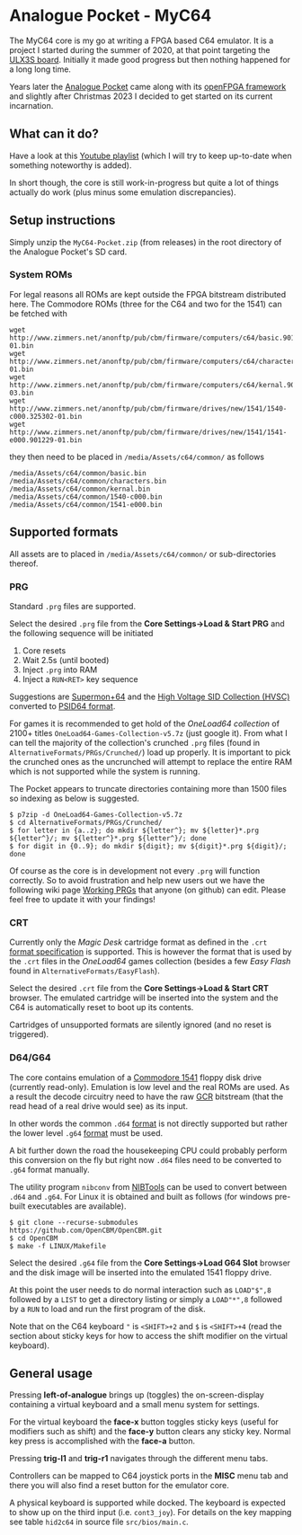 # Analogue Pocket - MyC64

The MyC64 core is my go at writing a FPGA based C64 emulator. It is a project I
started during the summer of 2020, at that point targeting the [ULX3S
board](https://radiona.org/ulx3s/). Initially it made good progress but then
nothing happened for a long long time.

Years later the [Analogue Pocket](https://www.analogue.co/pocket) came along
with its [openFPGA framework](https://www.analogue.co/developer) and slightly
after Christmas 2023 I decided to get started on its current incarnation.

## What can it do?

Have a look at this [Youtube
playlist](https://youtube.com/playlist?list=PLZUvG8cL98Z_DWweg3JRiITaK35yoCMK0&si=WcyRysbsj9mhh51e)
(which I will try to keep up-to-date when something noteworthy is added).

In short though, the core is still work-in-progress but quite a lot of things
actually do work (plus minus some emulation discrepancies).

## Setup instructions

Simply unzip the `MyC64-Pocket.zip` (from releases) in the root directory of
the Analogue Pocket's SD card.

### System ROMs

For legal reasons all ROMs are kept outside the FPGA bitstream distributed
here. The Commodore ROMs (three for the C64 and two for the 1541) can be
fetched with
```
wget http://www.zimmers.net/anonftp/pub/cbm/firmware/computers/c64/basic.901226-01.bin
wget http://www.zimmers.net/anonftp/pub/cbm/firmware/computers/c64/characters.901225-01.bin
wget http://www.zimmers.net/anonftp/pub/cbm/firmware/computers/c64/kernal.901227-03.bin
wget http://www.zimmers.net/anonftp/pub/cbm/firmware/drives/new/1541/1540-c000.325302-01.bin
wget http://www.zimmers.net/anonftp/pub/cbm/firmware/drives/new/1541/1541-e000.901229-01.bin
```
they then need to be placed in `/media/Assets/c64/common/` as follows
```
/media/Assets/c64/common/basic.bin
/media/Assets/c64/common/characters.bin
/media/Assets/c64/common/kernal.bin
/media/Assets/c64/common/1540-c000.bin
/media/Assets/c64/common/1541-e000.bin
```

## Supported formats

All assets are to placed in `/media/Assets/c64/common/` or sub-directories
thereof.

### PRG

Standard `.prg` files are supported.

Select the desired `.prg` file from the **Core Settings->Load & Start PRG** and
the following sequence will be initiated

1. Core resets
2. Wait 2.5s (until booted)
3. Inject `.prg` into RAM
4. Inject a `RUN<RET>` key sequence

Suggestions are [Supermon+64](https://github.com/jblang/supermon64) and the
[High Voltage SID Collection (HVSC)](https://www.hvsc.c64.org/) converted to
[PSID64 format](https://boswme.home.xs4all.nl/HVSC/HVSC80_PSID64_packed.7z).

For games it is recommended to get hold of the *OneLoad64 collection* of 2100+
titles `OneLoad64-Games-Collection-v5.7z` (just google it). From what I can
tell the majority of the collection's crunched `.prg` files (found in
`AlternativeFormats/PRGs/Crunched/`) load up properly. It is important to pick
the crunched ones as the uncrunched will attempt to replace the entire RAM
which is not supported while the system is running.

The Pocket appears to truncate directories containing more than 1500 files so
indexing as below is suggested.

```
$ p7zip -d OneLoad64-Games-Collection-v5.7z
$ cd AlternativeFormats/PRGs/Crunched/
$ for letter in {a..z}; do mkdir ${letter^}; mv ${letter}*.prg ${letter^}/; mv ${letter^}*.prg ${letter^}/; done
$ for digit in {0..9}; do mkdir ${digit}; mv ${digit}*.prg ${digit}/; done
```

Of course as the core is in development not every `.prg` will function
correctly. So to avoid frustration and help new users out we have the following
wiki page [Working
PRGs](https://github.com/markus-zzz/myc64-pocket/wiki/Working-PRGs) that anyone
(on github) can edit. Please feel free to update it with your findings!

### CRT

Currently only the *Magic Desk* cartridge format as defined in the `.crt`
[format specification](https://ist.uwaterloo.ca/~schepers/formats/CRT.TXT) is
supported. This is however the format that is used by the `.crt` files in the
*OneLoad64* games collection (besides a few *Easy Flash* found in
`AlternativeFormats/EasyFlash`).

Select the desired `.crt` file from the **Core Settings->Load & Start CRT**
browser. The emulated cartridge will be inserted into the system and the C64 is
automatically reset to boot up its contents.

Cartridges of unsupported formats are silently ignored (and no reset is
triggered).


### D64/G64

The core contains emulation of a [Commodore
1541](https://en.wikipedia.org/wiki/Commodore_1541) floppy disk drive
(currently read-only). Emulation is low level and the real ROMs are used.  As a
result the decode circuitry need to have the raw
[GCR](https://en.wikipedia.org/wiki/Group_coded_recording) bitstream (that the
read head of a real drive would see) as its input.

In other words the common `.d64`
[format](http://unusedino.de/ec64/technical/formats/d64.html) is not directly
supported but rather the lower level `.g64`
[format](http://www.unusedino.de/ec64/technical/formats/g64.html) must be used.

A bit further down the road the housekeeping CPU could probably perform this
conversion on the fly but right now `.d64` files need to be converted to `.g64`
format manually.

The utility program `nibconv` from
[NIBTools](https://c64preservation.com/dp.php?pg=nibtools) can be used to
convert between `.d64` and `.g64`. For Linux it is obtained and built as
follows (for windows pre-built executables are available).

```
$ git clone --recurse-submodules https://github.com/OpenCBM/OpenCBM.git
$ cd OpenCBM
$ make -f LINUX/Makefile
```

Select the desired `.g64` file from the **Core Settings->Load G64 Slot**
browser and the disk image will be inserted into the emulated 1541 floppy
drive.

At this point the user needs to do normal interaction such as `LOAD"$",8`
followed by a `LIST` to get a directory listing or simply a `LOAD"*",8`
followed by a `RUN` to load and run the first program of the disk.

Note that on the C64 keyboard `"` is `<SHIFT>+2` and `$` is `<SHIFT>+4` (read
the section about sticky keys for how to access the shift modifier on the
virtual keyboard).

## General usage

Pressing **left-of-analogue** brings up (toggles) the on-screen-display
containing a virtual keyboard and a small menu system for settings.

For the virtual keyboard the **face-x** button toggles sticky keys (useful for
modifiers such as shift) and the **face-y** button clears any sticky key.
Normal key press is accomplished with the **face-a** button.

Pressing **trig-l1** and **trig-r1** navigates through the different menu tabs.

Controllers can be mapped to C64 joystick ports in the **MISC** menu tab and
there you will also find a reset button for the emulator core.

A physical keyboard is supported while docked. The keyboard is expected to show
up on the third input (i.e. `cont3_joy`). For details on the key mapping see
table `hid2c64` in source file `src/bios/main.c`.
